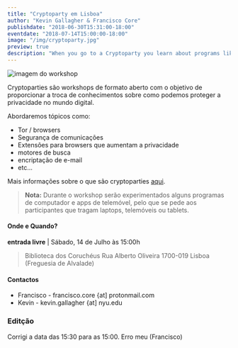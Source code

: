 ```yaml
---
title: "Cryptoparty em Lisboa"
author: "Kevin Gallagher & Francisco Core"
publishdate: "2018-06-30T15:31:00-18:00"
eventdate: "2018-07-14T15:00:00-18:00"
image: "/img/cryptoparty.jpg"
preview: true
description: "When you go to a Cryptoparty you learn about programs like GPG which allow you to send secure, encrypted messages using an ingenious system of key exchanges. You can also learn about secure messaging, anonymous web browsing and general tips for a safer web experience."
---
```


![imagem do workshop](/img/cryptoparty.jpg)

Cryptoparties são workshops de formato aberto com o objetivo de proporcionar a troca de conhecimentos sobre como podemos proteger a privacidade no mundo digital.

Abordaremos tópicos como:
 * Tor / browsers
 * Segurança de comunicações
 * Extensões para browsers que aumentam a privacidade
 * motores de busca
 * encriptação de e-mail
 * etc...

Mais informações sobre o que são cryptoparties [aqui](https://www.cryptoparty.in/).


> **Nota:** Durante o workshop serão experimentados alguns programas de computador e apps de telemóvel, pelo que se pede aos participantes que tragam laptops, telemóveis ou tablets.


#### Onde e Quando?

**entrada livre** |
Sábado, 14 de Julho às 15:00h

> Biblioteca dos Coruchéus
Rua Alberto Oliveira
1700-019 Lisboa
(Freguesia de Alvalade)

#### Contactos

* Francisco -  francisco.core {at] protonmail.com
* Kevin - kevin.gallagher {at] nyu.edu

### Editção
Corrigi a data das 15:30 para as 15:00. Erro meu (Francisco)
